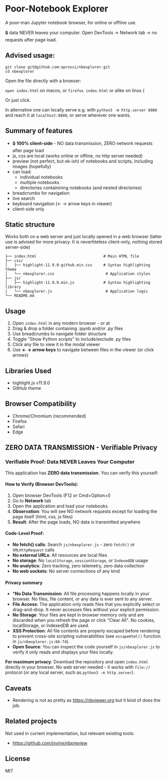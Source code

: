 # Poor-Notebook Explorer

A poor-man Jupyter notebook browser, for online or offline use.

🔒 data NEVER leaves your computer. Open DevTools → Network tab → no requests after page load. 

## Advised usage:

```
git clone git@github.com:aprossi/nbexplorer.git
cd nbexplorer
```
Open the file directly with a browser:

`open index.html` on macos, or `firefox index.html` or alike on linux (
  
Or just click.

In alternative one can locally serve e.g. with `python3 -m http.server 8080` and reach it at `localhost:8080`, or serve wherever one wants.

## Summary of features

* 🔒 **100% client-side** - NO data transmission, ZERO network requests after page load
* js, css are local (works online or offline, no http server needed)
* preview (not perfect, but ok-ish) of notebooks and scripts, including images (hopefully)
* can load:
  * individual notebooks
  * multiple notebooks
  * directories containining notebooks (and nested directories)
* breadcrumbs for navigation
* live search
* keyboard navigation (← → arrow keys in viewer)
* client-side only

## Static structure

Works both on a web server and just locally opened in a web browser (latter use is advised for more privacy. It is neverhteless client-only, nothing stored server-side)

```
├── index.html                              # Main HTML file
├── css/
│   ├── highlight-11.9.0-github.min.css     # Syntax highlighting theme
│   └── nbexplorer.css                       # Application styles
├── js/
│   ├── highlight-11.9.0.min.js             # Syntax highlighting library
│   └── nbexplorer.js                        # Application logic
└── README.md                                
```

## Usage

1. Open `index.html` in any modern browser - or at 
2. Drag & drop a folder containing .ipynb and/or .py files
3. Use breadcrumbs to navigate folder structure
4. Toggle "Show Python scripts" to include/exclude .py files
5. Click any file to view it in the modal viewer
6. Use **← → arrow keys** to navigate between files in the viewer (or click arrows)

## Libraries Used

- highlight.js v11.9.0
- GitHub theme

## Browser Compatibility

- Chrome/Chromium (recommended)
- Firefox
- Safari
- Edge

## ZERO DATA TRANSMISSION - Verifiable Privacy

### Verifiable Proof: Data NEVER Leaves Your Computer

This application has **ZERO data transmission**. You can verify this yourself:

#### How to Verify (Browser DevTools):
1. Open browser DevTools (F12 or Cmd+Option+I)
2. Go to **Network** tab
3. Open the application and load your notebooks
4. **Observation**: You will see NO network requests except for loading the page itself (html, css, js files)
5. **Result**: After the page loads, NO data is transmitted anywhere

#### Code-Level Proof:
- **No fetch() calls**: Search `js/nbexplorer.js` - zero `fetch()` or `XMLHttpRequest` calls
- **No external URLs**: All resources are local files
- **No storage**: No `localStorage`, `sessionStorage`, or `IndexedDB` usage
- **No analytics**: Zero tracking, zero telemetry, zero data collection
- **No web sockets**: No server connections of any kind

#### Privacy summary

* ***No Data Transmission**: All file processing happens locally in your browser. No files, file content, or any data is ever sent to any server.
* **File Access**: The application only reads files that you explicitly select or drag-and-drop. It never accesses files without your explicit permission.
* **No Storage**: Your files are kept in browser memory only and are discarded when you refresh the page or click "Clear All". No cookies, localStorage, or IndexedDB are used.
* **XSS Protection**: All file contents are properly escaped before rendering to prevent cross-site scripting vulnerabilities (see `escapeHtml()` function in `js/nbexplorer.js:66-74`).
*  **Open Source**: You can inspect the code yourself in `js/nbexplorer.js` to verify it only reads and displays your files locally.


**For maximum privacy**: Download the repository and open `index.html` directly in your browser. No web server needed - it works with `file://` protocol (or any local server, such as `python3 -m http.server`).

## Caveats

* Rendering is not as pretty as https://nbviewer.org but it kind of does the job.

## Related projects

Not used in current implementation, but relevant existing tools:

* https://github.com/jsvine/nbpreview 

## License 

MIT

